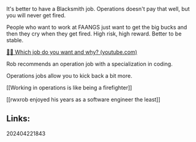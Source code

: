 
It's better to have a Blacksmith job. Operations doesn't pay that well, but you will never get fired.

People who want to work at FAANGS just want to get the big bucks and then they cry when they get fired. High risk, high reward. Better to be stable.

[🤷‍♂️ Which job do you want and why? (youtube.com)](https://www.youtube.com/watch?v=d2EwuxQHV6Y)

Rob recommends an operation job with a specialization in coding. 

Operations jobs allow you to kick back a bit more.

[[Working in operations is like being a firefighter]]

[[rwxrob enjoyed his years as a software engineer the least]]

## Links:



202404221843